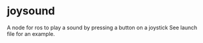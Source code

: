 joysound
========

A node for ros to play a sound by pressing a button on a joystick
See launch file for an example.